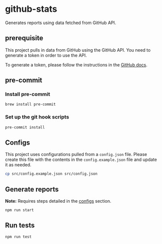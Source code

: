 # github-stats

Generates reports using data fetched from GitHub API.

## prerequisite

This project pulls in data from GitHub using the GitHub API. You need to generate a token in order to use the API.

To generate a token, please follow the instructions in the [GitHub docs](https://docs.github.com/en/authentication/keeping-your-account-and-data-secure/managing-your-personal-access-tokens#keeping-your-personal-access-tokens-secure).

## pre-commit

### Install pre-commit

```sh
brew install pre-commit
```

### Set up the git hook scripts

```sh
pre-commit install
```

## Configs

This project uses configurations pulled from a `config.json` file. Please create this file with the contents in the `config.example.json` file and update it as needed.

```sh
cp src/config.example.json src/config.json
```

## Generate reports

**Note:** Requires steps detailed in the [configs](#configs) section.

```sh
npm run start

```

## Run tests

```sh
npm run test
```

